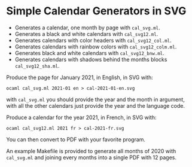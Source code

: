 # Simple Calendar Generators in SVG

* Generates a calendar, one month by page with `cal_svg.ml`.
* Generates a black and white calendars with `cal_svg12.ml`.
* Generates calendars with color headers with `cal_svg12_col.ml`.
* Generates calendars with rainbow colors with `cal_svg12_colm.ml`.
* Generates black and white calendars with `cal_svg12_bnw.ml`.
* Generates calendars with shadows behind the months blocks `cal_svg12_sha.ml`.

Produce the page for January 2021, in English, in SVG with:
```
ocaml cal_svg.ml 2021-01 en > cal-2021-01-en.svg
```
with `cal_svg.ml` you should provide the year and the month in
argument, with all the other calendars just provide the year
and the language code.

Produce a calendar for the year 2021, in French, in SVG with:
```
ocaml cal_svg12.ml 2021 fr > cal-2021-fr.svg
```

You can then convert to PDF with your favorite program.

An example Makefile is provided to generate all months of 2020
with `cal_svg.ml` and joining every months into a single PDF
with 12 pages.


